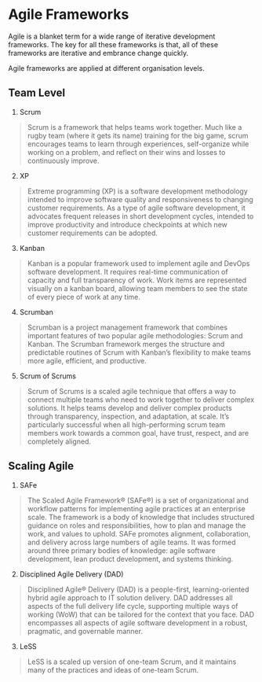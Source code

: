# Agile Frameworks

Agile is a blanket term for a wide range of iterative development frameworks. The key for all these frameworks is that, all of these frameworks are iterative and embrance change quickly.

Agile frameworks are applied at different organisation levels.

## Team Level

1. Scrum
> Scrum is a framework that helps teams work together. Much like a rugby team (where it gets its name) training for the big game, scrum encourages teams to learn through experiences, self-organize while working on a problem, and reflect on their wins and losses to continuously improve.
2. XP
> Extreme programming (XP) is a software development methodology intended to improve software quality and responsiveness to changing customer requirements. As a type of agile software development, it advocates frequent releases in short development cycles, intended to improve productivity and introduce checkpoints at which new customer requirements can be adopted. 
3. Kanban
> Kanban is a popular framework used to implement agile and DevOps software development. It requires real-time communication of capacity and full transparency of work. Work items are represented visually on a kanban board, allowing team members to see the state of every piece of work at any time.
4. Scrumban
> Scrumban is a project management framework that combines important features of two popular agile methodologies: Scrum and Kanban. The Scrumban framework merges the structure and predictable routines of Scrum with Kanban’s flexibility to make teams more agile, efficient, and productive.
5. Scrum of Scrums
> Scrum of Scrums is a scaled agile technique that offers a way to connect multiple teams who need to work together to deliver complex solutions. It helps teams develop and deliver complex products through transparency, inspection, and adaptation, at scale. It’s particularly successful when all high-performing scrum team members work towards a common goal, have trust, respect, and are completely aligned.

## Scaling Agile

1. SAFe
> The Scaled Agile Framework® (SAFe®) is a set of organizational and workflow patterns for implementing agile practices at an enterprise scale. The framework is a body of knowledge that includes structured guidance on roles and responsibilities, how to plan and manage the work, and values to uphold. SAFe promotes alignment, collaboration, and delivery across large numbers of agile teams. It was formed around three primary bodies of knowledge: agile software development, lean product development, and systems thinking.
2. Disciplined Agile Delivery (DAD)
> Disciplined Agile® Delivery (DAD) is a people-first, learning-oriented hybrid agile approach to IT solution delivery. DAD addresses all aspects of the full delivery life cycle, supporting multiple ways of working (WoW) that can be tailored for the context that you face. DAD encompasses all aspects of agile software development in a robust, pragmatic, and governable manner. 
3. LeSS
> LeSS is a scaled up version of one-team Scrum, and it maintains many of the practices and ideas of one-team Scrum.

